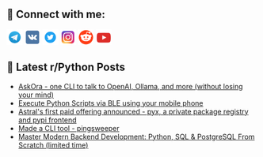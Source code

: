 ## 🔎 Connect with me:
[<img src="https://github.com/bullbesh/bullbesh/blob/main/images/Telegram.png" width="32" height="32" />](https://t.me/bullbesh)
[<img src="https://github.com/bullbesh/bullbesh/blob/main/images/VK.png" width="32" height="32" />](https://vk.com/bullbesh)
[<img src="https://github.com/bullbesh/bullbesh/blob/main/images/Twitter.png" width="32" height="32" />](https://twitter.com/bullbesh1)
[<img src="https://github.com/bullbesh/bullbesh/blob/main/images/Instagram.png" width="32" height="32" />](https://www.instagram.com/bullbesh)
[<img src="https://github.com/bullbesh/bullbesh/blob/main/images/Reddit.png" width="32" height="32" />](https://www.reddit.com/user/bullbesh)
[<img src="https://github.com/bullbesh/bullbesh/blob/main/images/YouTube.png" width="32" height="32" />](https://www.youtube.com/channel/UCtfjRs6uzgq5mfm8S06WTcg)

## 📕 Latest r/Python Posts
<!-- BLOG-POST-LIST:START -->
- [AskOra - one CLI to talk to OpenAI, Ollama, and more &lpar;without losing your mind&rpar;](https://www.reddit.com/r/Python/comments/1mphhr2/askora_one_cli_to_talk_to_openai_ollama_and_more/)
- [Execute Python Scripts via BLE using your mobile phone](https://www.reddit.com/r/Python/comments/1mpeugb/execute_python_scripts_via_ble_using_your_mobile/)
- [Astral&#39;s first paid offering announced - pyx, a private package registry and pypi frontend](https://www.reddit.com/r/Python/comments/1mperw4/astrals_first_paid_offering_announced_pyx_a/)
- [Made a CLI tool - pingsweeper](https://www.reddit.com/r/Python/comments/1mpdlvv/made_a_cli_tool_pingsweeper/)
- [Master Modern Backend Development: Python, SQL &amp; PostgreSQL From Scratch &lpar;limited time&rpar;](https://www.reddit.com/r/Python/comments/1mpb4ri/master_modern_backend_development_python_sql/)
<!-- BLOG-POST-LIST:END -->
